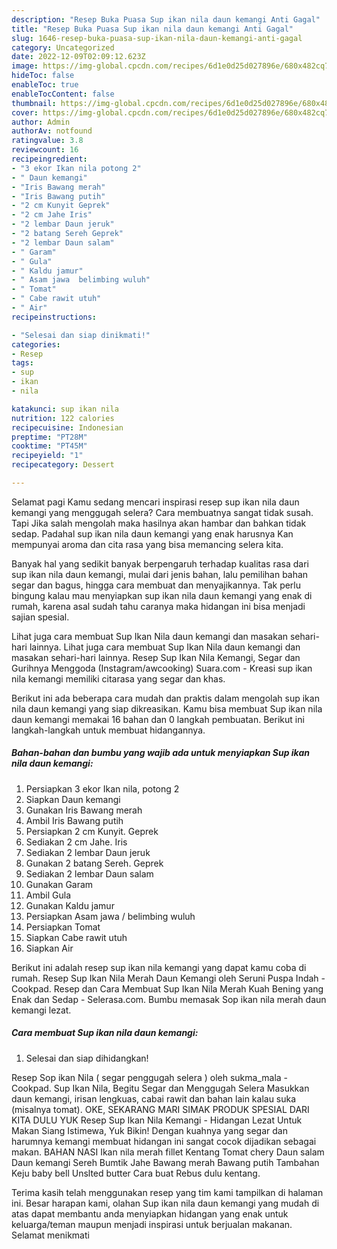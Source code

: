 ```yaml
---
description: "Resep Buka Puasa Sup ikan nila daun kemangi Anti Gagal"
title: "Resep Buka Puasa Sup ikan nila daun kemangi Anti Gagal"
slug: 1646-resep-buka-puasa-sup-ikan-nila-daun-kemangi-anti-gagal
category: Uncategorized
date: 2022-12-09T02:09:12.623Z
image: https://img-global.cpcdn.com/recipes/6d1e0d25d027896e/680x482cq70/sup-ikan-nila-daun-kemangi-foto-resep-utama.jpg
hideToc: false
enableToc: true
enableTocContent: false
thumbnail: https://img-global.cpcdn.com/recipes/6d1e0d25d027896e/680x482cq70/sup-ikan-nila-daun-kemangi-foto-resep-utama.jpg
cover: https://img-global.cpcdn.com/recipes/6d1e0d25d027896e/680x482cq70/sup-ikan-nila-daun-kemangi-foto-resep-utama.jpg
author: Admin
authorAv: notfound
ratingvalue: 3.8
reviewcount: 16
recipeingredient:
- "3 ekor Ikan nila potong 2"
- " Daun kemangi"
- "Iris Bawang merah"
- "Iris Bawang putih"
- "2 cm Kunyit Geprek"
- "2 cm Jahe Iris"
- "2 lembar Daun jeruk"
- "2 batang Sereh Geprek"
- "2 lembar Daun salam"
- " Garam"
- " Gula"
- " Kaldu jamur"
- " Asam jawa  belimbing wuluh"
- " Tomat"
- " Cabe rawit utuh"
- " Air"
recipeinstructions:

- "Selesai dan siap dinikmati!"
categories:
- Resep
tags:
- sup
- ikan
- nila

katakunci: sup ikan nila 
nutrition: 122 calories
recipecuisine: Indonesian
preptime: "PT28M"
cooktime: "PT45M"
recipeyield: "1"
recipecategory: Dessert

---
```



Selamat pagi Kamu sedang mencari inspirasi resep sup ikan nila daun kemangi yang menggugah selera? Cara membuatnya sangat tidak susah. Tapi Jika salah mengolah maka hasilnya akan hambar dan bahkan tidak sedap. Padahal sup ikan nila daun kemangi yang enak harusnya Kan mempunyai aroma dan cita rasa yang bisa memancing selera kita.


Banyak hal yang sedikit banyak berpengaruh terhadap kualitas rasa dari sup ikan nila daun kemangi, mulai dari jenis bahan, lalu pemilihan bahan segar dan bagus, hingga cara membuat dan menyajikannya. Tak perlu bingung kalau mau menyiapkan sup ikan nila daun kemangi yang enak di rumah, karena asal sudah tahu caranya maka hidangan ini bisa menjadi sajian spesial.

Lihat juga cara membuat Sup Ikan Nila daun kemangi dan masakan sehari-hari lainnya. Lihat juga cara membuat Sup Ikan Nila daun kemangi dan masakan sehari-hari lainnya. Resep Sup Ikan Nila Kemangi, Segar dan Gurihnya Menggoda (Instagram/awcooking) Suara.com - Kreasi sup ikan nila kemangi memiliki citarasa yang segar dan khas.


Berikut ini ada beberapa cara mudah dan praktis dalam mengolah sup ikan nila daun kemangi yang siap dikreasikan. Kamu bisa membuat Sup ikan nila daun kemangi memakai 16 bahan dan 0 langkah pembuatan. Berikut ini langkah-langkah untuk membuat hidangannya.

<!--inarticleads1-->

##### Bahan-bahan dan bumbu yang wajib ada untuk menyiapkan Sup ikan nila daun kemangi:

1. Persiapkan 3 ekor Ikan nila, potong 2
1. Siapkan  Daun kemangi
1. Gunakan Iris Bawang merah
1. Ambil Iris Bawang putih
1. Persiapkan 2 cm Kunyit. Geprek
1. Sediakan 2 cm Jahe. Iris
1. Sediakan 2 lembar Daun jeruk
1. Gunakan 2 batang Sereh. Geprek
1. Sediakan 2 lembar Daun salam
1. Gunakan  Garam
1. Ambil  Gula
1. Gunakan  Kaldu jamur
1. Persiapkan  Asam jawa / belimbing wuluh
1. Persiapkan  Tomat
1. Siapkan  Cabe rawit utuh
1. Siapkan  Air


Berikut ini adalah resep sup ikan nila kemangi yang dapat kamu coba di rumah. Resep Sup Ikan Nila Merah Daun Kemangi oleh Seruni Puspa Indah - Cookpad. Resep dan Cara Membuat Sup Ikan Nila Merah Kuah Bening yang Enak dan Sedap - Selerasa.com. Bumbu memasak Sop ikan nila merah daun kemangi lezat. 

<!--inarticleads2-->

##### Cara membuat Sup ikan nila daun kemangi:


1. Selesai dan siap dihidangkan!

Resep Sop ikan Nila ( segar penggugah selera ) oleh sukma_mala - Cookpad. Sup Ikan Nila, Begitu Segar dan Menggugah Selera Masukkan daun kemangi, irisan lengkuas, cabai rawit dan bahan lain kalau suka (misalnya tomat). OKE, SEKARANG MARI SIMAK PRODUK SPESIAL DARI KITA DULU YUK Resep Sup Ikan Nila Kemangi - Hidangan Lezat Untuk Makan Siang Istimewa, Yuk Bikin! Dengan kuahnya yang segar dan harumnya kemangi membuat hidangan ini sangat cocok dijadikan sebagai makan. BAHAN NASI Ikan nila merah fillet Kentang Tomat chery Daun salam Daun kemangi Sereh Bumtik Jahe Bawang merah Bawang putih Tambahan Keju baby bell Unslted butter Cara buat Rebus dulu kentang. 

Terima kasih telah menggunakan resep yang tim kami tampilkan di halaman ini. Besar harapan kami, olahan Sup ikan nila daun kemangi yang mudah di atas dapat membantu anda menyiapkan hidangan yang enak untuk keluarga/teman maupun menjadi inspirasi untuk berjualan makanan. Selamat menikmati
